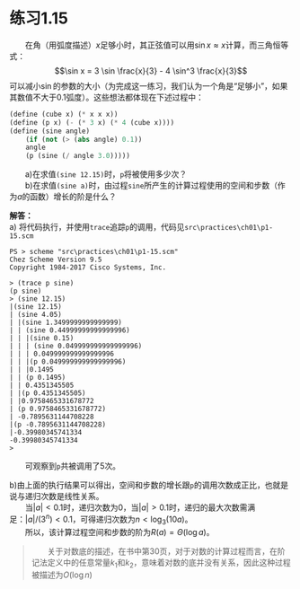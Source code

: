 # 练习1.15
&emsp;&emsp;在角（用弧度描述）$x$足够小时，其正弦值可以用$\sin x \approx x$计算，而三角恒等式：$$\sin x = 3 \sin \frac{x}{3} - 4 \sin^3 \frac{x}{3}$$可以减小$\sin$的参数的大小（为完成这一练习，我们认为一个角是“足够小”，如果其数值不大于0.1弧度）。这些想法都体现在下述过程中：  
```lisp
(define (cube x) (* x x x))
(define (p x) (- (* 3 x) (* 4 (cube x))))
(define (sine angle)
    (if (not (> (abs angle) 0.1))
    angle
    (p (sine (/ angle 3.0)))))
```
&emsp;&emsp;a)在求值`(sine 12.15)`时，`p`将被使用多少次？  
&emsp;&emsp;b)在求值`(sine a)`时，由过程`sine`所产生的计算过程使用的空间和步数（作为$a$的函数）增长的阶是什么？  

**解答：**  
a) 将代码执行，并使用`trace`追踪`p`的调用，代码见`src\practices\ch01\p1-15.scm`
```shell
PS > scheme "src\practices\ch01\p1-15.scm"
Chez Scheme Version 9.5
Copyright 1984-2017 Cisco Systems, Inc.

> (trace p sine)
(p sine)
> (sine 12.15)
|(sine 12.15)
| (sine 4.05)
| |(sine 1.3499999999999999)
| | (sine 0.44999999999999996)
| | |(sine 0.15)
| | | (sine 0.049999999999999996)
| | | 0.049999999999999996
| | |(p 0.049999999999999996)
| | |0.1495
| | (p 0.1495)
| | 0.4351345505
| |(p 0.4351345505)
| |0.9758465331678772
| (p 0.9758465331678772)
| -0.7895631144708228
|(p -0.7895631144708228)
|-0.39980345741334
-0.39980345741334
>
```
&emsp;&emsp;可观察到`p`共被调用了5次。  

b)由上面的执行结果可以得出，空间和步数的增长跟`p`的调用次数成正比，也就是说与递归次数是线性关系。  
&emsp;&emsp;当$|a|<0.1$时，递归次数为0，当$|a|>0.1$时，递归的最大次数需满足：$|a|/(3^n) < 0.1$，可得递归次数为$n<\log_3(10a)$。  
&emsp;&emsp;所以，该计算过程空间和步数的阶为$R(a)=\Theta(\log a)$。

> &emsp;&emsp;关于对数底的描述，在书中第30页，对于对数的计算过程而言，在阶记法定义中的任意常量$k_1$和$k_2$，意味着对数的底并没有关系，因此这种过程被描述为$O(\log n)$